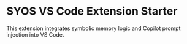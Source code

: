 # SYOS VS Code Extension Starter
This extension integrates symbolic memory logic and Copilot prompt injection into VS Code.